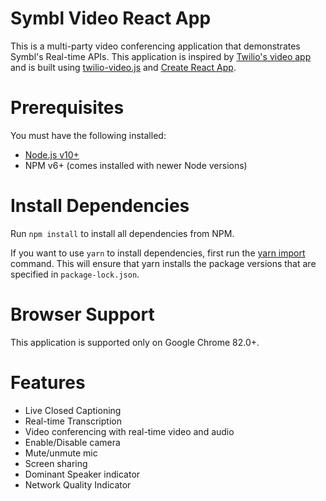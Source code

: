 # Symbl Video React App

This is a multi-party video conferencing application that demonstrates Symbl's Real-time APIs. This application is inspired by [Twilio's video app](https://github.com/twilio/twilio-video-app-react) and is built using [twilio-video.js](https://github.com/twilio/twilio-video-app-react) and [Create React App](https://github.com/facebook/create-react-app).

# Prerequisites
You must have the following installed:

* [Node.js v10+](https://nodejs.org/en/download/)
* NPM v6+ (comes installed with newer Node versions)

# Install Dependencies

Run `npm install` to install all dependencies from NPM.

If you want to use `yarn` to install dependencies, first run the [yarn import](https://classic.yarnpkg.com/en/docs/cli/import/) command. This will ensure that yarn installs the package versions that are specified in `package-lock.json`.

# Browser Support
This application is supported only on Google Chrome 82.0+.

# Features
* Live Closed Captioning
* Real-time Transcription
* Video conferencing with real-time video and audio
* Enable/Disable camera
* Mute/unmute mic
* Screen sharing
* Dominant Speaker indicator
* Network Quality Indicator
